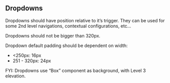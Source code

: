 <h2>Dropdowns</h2>
<p>
  Dropdowns should have position relative to it’s trigger. They can be used
  for some 2nd level navigations, contextual configurations, etc...
</p>
<p>Dropdowns should not be bigger than 320px.</p>
<p>Dropdown default padding should be dependent on width:</p>
<ul>
  <li>&lt;250px: 16px</li>
  <li>251 - 320px: 24px</li>
</ul>
<p>
  FYI: Dropdowns use “Box” component as background, with Level 3 elevation.
</p>
